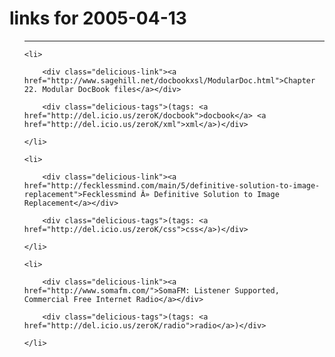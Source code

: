 # links for 2005-04-13

<ul class="delicious">

-------------------------------

	<li>

		<div class="delicious-link"><a href="http://www.sagehill.net/docbookxsl/ModularDoc.html">Chapter 22. Modular DocBook files</a></div>

		<div class="delicious-tags">(tags: <a href="http://del.icio.us/zeroK/docbook">docbook</a> <a href="http://del.icio.us/zeroK/xml">xml</a>)</div>

	</li>

	<li>

		<div class="delicious-link"><a href="http://fecklessmind.com/main/5/definitive-solution-to-image-replacement">Fecklessmind Â» Definitive Solution to Image Replacement</a></div>

		<div class="delicious-tags">(tags: <a href="http://del.icio.us/zeroK/css">css</a>)</div>

	</li>

	<li>

		<div class="delicious-link"><a href="http://www.somafm.com/">SomaFM: Listener Supported, Commercial Free Internet Radio</a></div>

		<div class="delicious-tags">(tags: <a href="http://del.icio.us/zeroK/radio">radio</a>)</div>

	</li>

</ul>

